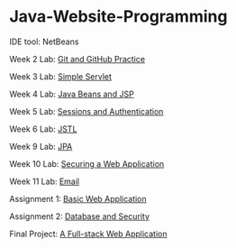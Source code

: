 # Java-Website-Programming

IDE tool: NetBeans

Week 2 Lab: [Git and GitHub Practice](https://github.com/tix123/Web-Application-Programming/tree/main/Week02Lab)

Week 3 Lab: [Simple Servlet](https://github.com/tix123/Web-Application-Programming/tree/main/Week03Lab)

Week 4 Lab: [Java Beans and JSP](https://github.com/tix123/Web-Application-Programming/tree/main/Week04Lab)

Week 5 Lab: [Sessions and Authentication](https://github.com/tix123/Web-Application-Programming/tree/main/Week05Lab)

Week 6 Lab: [JSTL](https://github.com/tix123/Web-Application-Programming/tree/main/Week06Lab)

Week 9 Lab: [JPA](https://github.com/tix123/Web-Application-Programming/tree/main/Week09Lab)

Week 10 Lab: [Securing a Web Application](https://github.com/tix123/Web-Application-Programming/tree/main/Week10Lab)

Week 11 Lab: [Email](https://github.com/tix123/Web-Application-Programming/tree/main/Week11Lab)

Assignment 1: [Basic Web Application](https://github.com/tix123/Web-Application-Programming/tree/main/assignment-1)

Assignment 2: [Database and Security](https://github.com/tix123/Web-Application-Programming/tree/main/assignment-2)

Final Project: [A Full-stack Web Application](https://github.com/tix123/Web-Application-Programming/tree/main/final-project)
